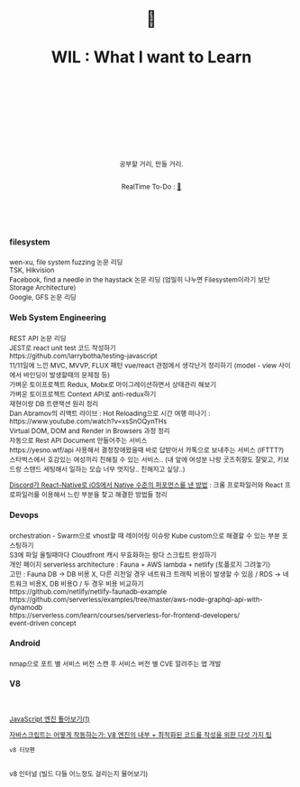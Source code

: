 <div align="center">
  <h1>
    <br/>
    <br/>
    ️📝
    <br />
    <br />
    WIL : What I want to Learn
    <br />
    <br />
    <br />
    <br />
  </h1>
  <sup>
    <br />
    <br />
    <br />
    공부할 거리, 만들 거리.
    <br />
    <br/>
    
   RealTime To-Do : [👻](https://github.com/purelledhand?tab=projects)
    
  </sup>
  <br />
  <br />
  <!--pre>cd demo<br/>yarn start</pre-->
  <br />
</div>
<div>
<h4>filesystem</h4>
  <sup>
wen-xu, file  system fuzzing 논문 리딩
  <br />
    TSK, Hikvision
  <br />
    Facebook, find a needle in the haystack 논문 리딩 (엄밀히 나누면 Filesystem이라기 보단 Storage Architecture)
  <br />
    Google, GFS 논문 리딩
  <br />
  </sup>
  <h4>Web System Engineering</h4>
  <sup>
REST API 논문 리딩
  <br />
    JEST로 react unit test 코드 작성하기
  <br />
    https://github.com/larrybotha/testing-javascript
    <br />
    11/11일에 느낀 MVC, MVVP, FLUX 패턴 vue/react 관점에서 생각난거 정리하기 (model - view 사이에서 바인딩이 발생할때의 문제점 등)
  <br />
    가벼운 토이프로젝트 Redux, Mobx로 마이그레이션하면서 상태관리 해보기
  <br />
    가벼운 토이프로젝트 Context API로 anti-redux하기
  <br />
    재현이랑 DB 트랜잭션 원리 정리
    <br />
    Dan Abramov의 리액트 라이브 : Hot Reloading으로 시간 여행 떠나기 :  https://www.youtube.com/watch?v=xsSnOQynTHs
    <br />
    Virtual DOM, DOM and Render in Browsers 과정 정리
    <br />
    자동으로 Rest API Document 만들어주는 서비스
  <br />
    https://yesno.wtf/api 사용해서 결정장애왔을때 바로 답받아서 카톡으로 보내주는 서비스 (IFTTT?)
    <br/>
    스타벅스에서 호감있는 여성끼리 친해질 수 있는 서비스.. (내 앞에 여성분 나랑 굿즈취향도 잘맞고, 키보드랑 스탠드 세팅해서 일하는 모습 너무 멋지당.. 친해지고 싶당..)
  <br />
    
   [Discord가 React-Native로 iOS에서 Native 수준의 퍼포먼스를 낸 방법](https://blog.discordapp.com/how-discord-achieves-native-ios-performance-with-react-native-390c84dcd502) : 크롬 프로파일러와 React 프로파일러를 이용해서 느린 부분을 찾고 해결한 방법들 정리
    
  </sup>
  <h4>Devops</h4>
  <sup>
orchestration - Swarm으로 vhost할 때 레이어링 이슈랑 Kube custom으로 해결할 수 있는 부분 포스팅하기
  <br />
    S3에 파일 올릴때마다 Cloudfront 캐시 무효화하는 람다 스크립트 완성하기
  <br />
    개인 페이지 serverless architecture : Fauna + AWS lambda + netlify (토폴로지 그려놓기)
  <br />
    고민 : Fauna DB -> DB 비용 X, 다른 리전일 경우 네트워크 트래픽 비용이 발생할 수 있음 / RDS -> 네트워크 비용X, DB 비용O / 두 경우 비용 비교하기
  <br />
    https://github.com/netlify/netlify-faunadb-example
  <br />
    https://github.com/serverless/examples/tree/master/aws-node-graphql-api-with-dynamodb
    <br />
    https://serverless.com/learn/courses/serverless-for-frontend-developers/
    <br />
    event-driven concept
    <br />
  </sup>
  <h4>Android</h4>
  <sup>
nmap으로 포트 별 서비스 버전 스캔 후 서비스 버전 별 CVE 알려주는 앱 개발
  <br />
  </sup>
    <h4>V8</h4>
  <sup>
<br />
  
[JavaScript 엔진 톺아보기(1)](https://velog.io/@godori/JavaScript-engine-1)
  
[자바스크립트는 어떻게 작동하는가: V8 엔진의 내부 + 최적화된 코드를 작성을 위한 다섯 가지 팁](https://engineering.huiseoul.com/%EC%9E%90%EB%B0%94%EC%8A%A4%ED%81%AC%EB%A6%BD%ED%8A%B8%EB%8A%94-%EC%96%B4%EB%96%BB%EA%B2%8C-%EC%9E%91%EB%8F%99%ED%95%98%EB%8A%94%EA%B0%80-v8-%EC%97%94%EC%A7%84%EC%9D%98-%EB%82%B4%EB%B6%80-%EC%B5%9C%EC%A0%81%ED%99%94%EB%90%9C-%EC%BD%94%EB%93%9C%EB%A5%BC-%EC%9E%91%EC%84%B1%EC%9D%84-%EC%9C%84%ED%95%9C-%EB%8B%A4%EC%84%AF-%EA%B0%80%EC%A7%80-%ED%8C%81-6c6f9832c1d9)

    v8 터보팬
  <br />
    v8 인터널 (빌드 다들 어느정도 걸리는지 물어보기)
  <br />
  </sup>
  
</div>
